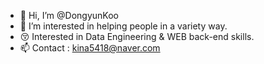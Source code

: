 - 👋 Hi, I’m @DongyunKoo
- 👀 I’m interested in helping people in a variety way.
- 😚 Interested in Data Engineering & WEB back-end skills.
- 📫 Contact : kina5418@naver.com
